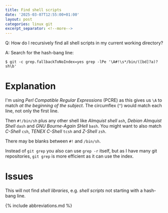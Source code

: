 ```yaml
---
title: Find shell scripts
date: '2025-03-07T12:55:00+01:00'
layout: post
categories: linux git
excerpt_separator: <!--more-->
---
```


Q: How do I recursively find all shell scripts in my current working directory?

A: Search for the hash-bang line:

```console
$ git -c grep.fallbackToNoIndex=yes grep -lPe '\A#!\s*/bin/([bd]?a)?sh\b'
```

<!--more-->

# Explanation

I'm using _Perl Compatible Regular Expressions_ (PCRE) as this gives us `\A` to match _at the beginning of the subject_.
The circumflex (`^`) would match each line, not only the first line.

Then `#!/bin/sh` plus any other shell like _Almquist shell_ `ash`, _Debian Almquist Shell_ `dash` and _GNU Bourne-Again SHell_ `bash`.
You might want to also match _C-Shell_ `csh`, _TENEX C-Shell_ `tcsh` and _Z-Shell_ `zsh`.

There may be blanks between `#!` and `/bin/sh`.

Instead of `git grep` you also can use `grep -r` itself, but as I have many git repositories, `git grep` is more efficient as it can use the index.

# Issues

This will not find _shell libraries_, e.g. _shell scripts_ not starting with a hash-bang line.

{% include abbreviations.md %}
